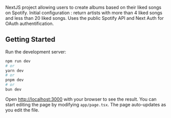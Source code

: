 NextJS project allowing users to create albums based on their liked songs on Spotify.
Initial configuration : return artists with more than 4 liked songs and less than 20 liked songs.
Uses the public Spotify API and Next Auth for OAuth authentification.

## Getting Started

Run the development server:

```bash
npm run dev
# or
yarn dev
# or
pnpm dev
# or
bun dev
```
Open [http://localhost:3000](http://localhost:3000) with your browser to see the result.
You can start editing the page by modifying `app/page.tsx`. The page auto-updates as you edit the file.